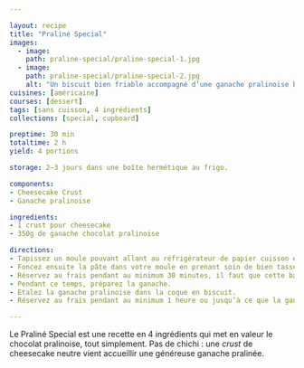 ```yaml
---

layout: recipe
title: "Praliné Special"
images:
  - image:
    path: praline-special/praline-special-1.jpg
  - image:
    path: praline-special/praline-special-2.jpg
    alt: "Un biscuit bien friable accompagné d’une ganache pralinoise bien riche et crémeuse. Il n’y a pas besoin de plus."
cuisines: [américaine]
courses: [dessert]
tags: [sans cuisson, 4 ingrédients]
collections: [special, cupboard]

preptime: 30 min
totaltime: 2 h
yield: 4 portions

storage: 2–3 jours dans une boîte hermétique au frigo.

components:
- Cheesecake Crust
- Ganache pralinoise

ingredients:
- 1 crust pour cheesecake
- 350g de ganache chocolat pralinoise

directions:
- Tapissez un moule pouvant allant au réfrigérateur de papier cuisson en minimisant au maximum les plis.
- Foncez ensuite la pâte dans votre moule en prenant soin de bien tasser la base et les bords. Les bords doivent être suffisamment hauts pour accueillir la ganache et le glaçage – après à vous d'adapter les proportions aux différentes étapes du montage si vous voyez que les bords ne le sont pas assez. 
- Réservez au frais pendant au minimum 30 minutes, il faut que cette base soit suffisamment solide pour accueillir la ganache.
- Pendant ce temps, préparez la ganache.
- Étalez la ganache pralinoise dans la coque en biscuit.
- Réservez au frais pendant au minimum 1 heure ou jusqu’à ce que la ganache ait bien pris.

---
```


Le Praliné Special est une recette en 4 ingrédients qui met en valeur le chocolat pralinoise, tout simplement. Pas de chichi&nbsp;: une <i lang="en">crust</i> de cheesecake neutre vient accueillir une généreuse ganache pralinée.